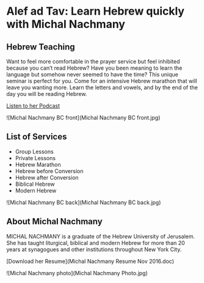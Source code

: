# Alef ad Tav: Learn Hebrew quickly with Michal Nachmany

## Hebrew Teaching

Want to feel more comfortable in the prayer service but feel inhibited because you can’t read Hebrew? Have you been meaning to learn the language but somehow never seemed to have the time? This unique seminar is perfect for you. Come for an intensive Hebrew marathon that will leave you wanting more. Learn the letters and vowels, and by the end of the day you will be reading Hebrew.

[Listen to her Podcast](https://itunes.apple.com/us/podcast/rega-shel-ivrit-moment-hebrew/id468419206?mt=2)

![Michal Nachmany BC front](Michal Nachmany BC front.jpg)

## List of Services

* Group Lessons
* Private Lessons
* Hebrew Marathon
* Hebrew before Conversion
* Hebrew after Conversion
* Biblical Hebrew
* Modern Hebrew

![Michal Nachmany BC back](Michal Nachmany BC back.jpg)

## About Michal Nachmany

MICHAL NACHMANY is a graduate of the Hebrew University of Jerusalem. She has taught liturgical, biblical and modern Hebrew for more than 20 years at synagogues and other institutions throughout New York City.

[Download her Resume](Michal Nachmany Resume Nov 2016.doc)

![Michal Nachmany photo](Michal Nachmany Photo.jpg)
